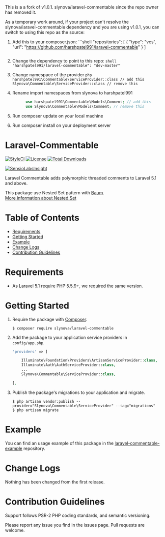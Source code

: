 This is a a fork of v1.0.1. slynova/laravel-commentable since the repo owner has removed it.

As a temporary work around, if your project can't resolve the slynova/laravel-commentable dependency and you are using v1.0.1, you can switch to using this repo as the source:

  1. Add this to your composer.json:
    ```shell
      "repositories": [
          {
              "type": "vcs",
              "url": "https://github.com/harshpatel991/laravel-commentable"
          }
      ]
      ```

  2. Change the dependency to point to this repo:
    ```shell
          "harshpatel991/laravel-commentable": "dev-master"
    ```

  3. Change namespace of the provider
    ```php
          harshpatel991\Commentable\ServiceProvider::class // add this
          Slynova\Commentable\ServiceProvider::class // remove this
    ```

  4. Rename import namespaces from slynova to harshpatel991
      ```php
            use harshpatel991\Commentable\Models\Comment; // add this
            use Slynova\Commentable\Models\Comment; // remove this
      ```

  5. Run composer update on your local machine

  6. Run composer install on your deployment server

# Laravel-Commentable

[![StyleCI](https://styleci.io/repos/45703619/shield)](https://styleci.io/repos/45703619)
[![License](https://img.shields.io/badge/license-MIT-brightgreen.svg?style=flat-square)](https://tldrlegal.com/license/mit-license)
[![Total Downloads](https://img.shields.io/packagist/dt/slynova/laravel-commentable.svg?style=flat-square)](https://packagist.org/packages/slynova/laravel-commentable)

[![SensioLabsInsight](https://insight.sensiolabs.com/projects/8d9f7ba6-6801-486f-aa04-570855860d57/big.png)](https://insight.sensiolabs.com/projects/8d9f7ba6-6801-486f-aa04-570855860d57)

Laravel Commentable adds polymorphic threaded comments to Laravel 5.1 and above.

This package use Nested Set pattern with [Baum](https://github.com/etrepat/baum).<br>
[More information about Nested Set](http://en.wikipedia.org/wiki/Nested_set_model)

# Table of Contents

* [Requirements](#requirements)
* [Getting Started](#getting-started)
* [Example](#example)
* [Change Logs](#change-logs)
* [Contribution Guidelines](#contribution-guidelines)

# <a name="requirements"></a>Requirements

* As Laravel 5.1 require PHP 5.5.9+, we required the same version.

# <a name="getting-started"></a>Getting Started

1. Require the package with [Composer](https://getcomposer.org).
    ```shell
    $ composer require slynova/laravel-commentable
    ```

2. Add the package to your application service providers in `config/app.php`.
    ```php
    'providers' => [

        Illuminate\Foundation\Providers\ArtisanServiceProvider::class,
        Illuminate\Auth\AuthServiceProvider::class,
        ...
        Slynova\Commentable\ServiceProvider::class,

    ],
    ```

3. Publish the package's migrations to your application and migrate.
    ```shell
    $ php artisan vendor:publish --provider="Slynova\Commentable\ServiceProvider" --tag="migrations"
    $ php artisan migrate
    ```

# <a name="example"></a>Example

You can find an usage example of this package in the [laravel-commentable-example](https://github.com/Slynova-Org/laravel-commentable-example) repository.

# <a name="change-logs"></a>Change Logs

Nothing has been changed from the first release.

# <a name="contribution-guidelines"></a>Contribution Guidelines

Support follows PSR-2 PHP coding standards, and semantic versioning.

Please report any issue you find in the issues page.
Pull requests are welcome.
